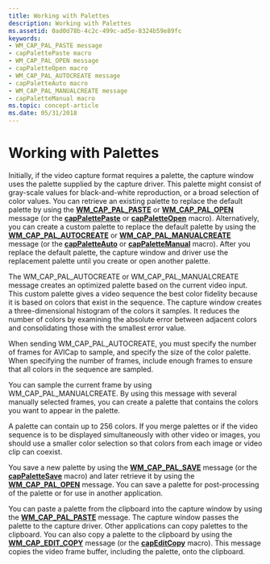 ```yaml
---
title: Working with Palettes
description: Working with Palettes
ms.assetid: 0ad0d78b-4c2c-499c-ad5e-8324b59e89fc
keywords:
- WM_CAP_PAL_PASTE message
- capPalettePaste macro
- WM_CAP_PAL_OPEN message
- capPaletteOpen macro
- WM_CAP_PAL_AUTOCREATE message
- capPaletteAuto macro
- WM_CAP_PAL_MANUALCREATE message
- capPaletteManual macro
ms.topic: concept-article
ms.date: 05/31/2018
---
```


# Working with Palettes

Initially, if the video capture format requires a palette, the capture window uses the palette supplied by the capture driver. This palette might consist of gray-scale values for black-and-white reproduction, or a broad selection of color values. You can retrieve an existing palette to replace the default palette by using the [**WM\_CAP\_PAL\_PASTE**](wm-cap-pal-paste.md) or [**WM\_CAP\_PAL\_OPEN**](wm-cap-pal-open.md) message (or the [**capPalettePaste**](/windows/desktop/api/Vfw/nf-vfw-cappalettepaste) or [**capPaletteOpen**](/windows/desktop/api/Vfw/nf-vfw-cappaletteopen) macro). Alternatively, you can create a custom palette to replace the default palette by using the [**WM\_CAP\_PAL\_AUTOCREATE**](wm-cap-pal-autocreate.md) or [**WM\_CAP\_PAL\_MANUALCREATE**](wm-cap-pal-manualcreate.md) message (or the [**capPaletteAuto**](/windows/desktop/api/Vfw/nf-vfw-cappaletteauto) or [**capPaletteManual**](/windows/desktop/api/Vfw/nf-vfw-cappalettemanual) macro). After you replace the default palette, the capture window and driver use the replacement palette until you create or open another palette.

The WM\_CAP\_PAL\_AUTOCREATE or WM\_CAP\_PAL\_MANUALCREATE message creates an optimized palette based on the current video input. This custom palette gives a video sequence the best color fidelity because it is based on colors that exist in the sequence. The capture window creates a three-dimensional histogram of the colors it samples. It reduces the number of colors by examining the absolute error between adjacent colors and consolidating those with the smallest error value.

When sending WM\_CAP\_PAL\_AUTOCREATE, you must specify the number of frames for AVICap to sample, and specify the size of the color palette. When specifying the number of frames, include enough frames to ensure that all colors in the sequence are sampled.

You can sample the current frame by using WM\_CAP\_PAL\_MANUALCREATE. By using this message with several manually selected frames, you can create a palette that contains the colors you want to appear in the palette.

A palette can contain up to 256 colors. If you merge palettes or if the video sequence is to be displayed simultaneously with other video or images, you should use a smaller color selection so that colors from each image or video clip can coexist.

You save a new palette by using the [**WM\_CAP\_PAL\_SAVE**](wm-cap-pal-save.md) message (or the [**capPaletteSave**](/windows/desktop/api/Vfw/nf-vfw-cappalettesave) macro) and later retrieve it by using the [**WM\_CAP\_PAL\_OPEN**](wm-cap-pal-open.md) message. You can save a palette for post-processing of the palette or for use in another application.

You can paste a palette from the clipboard into the capture window by using the [**WM\_CAP\_PAL\_PASTE**](wm-cap-pal-paste.md) message. The capture window passes the palette to the capture driver. Other applications can copy palettes to the clipboard. You can also copy a palette to the clipboard by using the [**WM\_CAP\_EDIT\_COPY**](wm-cap-edit-copy.md) message (or the [**capEditCopy**](/windows/desktop/api/Vfw/nf-vfw-capeditcopy) macro). This message copies the video frame buffer, including the palette, onto the clipboard.

 

 




